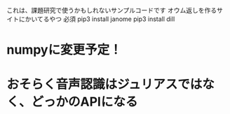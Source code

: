 これは、課題研究で使うかもしれないサンプルコードです
オウム返しを作るサイトにかいてるやつ
必須 pip3 install janome
     pip3 install dill
# numpyに変更予定！
# おそらく音声認識はジュリアスではなく、どっかのAPIになる
